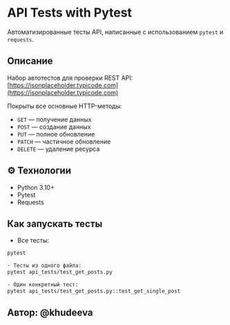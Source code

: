 # API Tests with Pytest

Автоматизированные тесты API, написанные с использованием `pytest` и `requests`.

## Описание

Набор автотестов для проверки REST API:  
[https://jsonplaceholder.typicode.com](https://jsonplaceholder.typicode.com)

Покрыты все основные HTTP-методы:

- `GET` — получение данных
- `POST` — создание данных
- `PUT` — полное обновление
- `PATCH` — частичное обновление
- `DELETE` — удаление ресурса

## ⚙️ Технологии

- Python 3.10+
- Pytest
- Requests

## Как запускать тесты

- Все тесты:

```bash
pytest

- Тесты из одного файла:
pytest api_tests/test_get_posts.py

- Один конкретный тест:
pytest api_tests/test_get_posts.py::test_get_single_post
```

## Автор: @khudeeva

